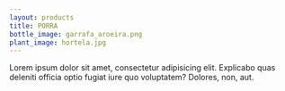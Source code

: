 ```yaml
---
layout: products
title: PORRA
bottle_image: garrafa_aroeira.png
plant_image: hortela.jpg
---
```


Lorem ipsum dolor sit amet, consectetur adipisicing elit. Explicabo quas deleniti officia optio fugiat iure quo voluptatem? Dolores, non, aut. 